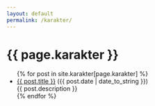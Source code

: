 ```yaml
---
layout: default
permalink: /karakter/
---
```


<div class="post row kar-row">
<h1>{{ page.karakter }}</h1>
<ul>
{% for post in site.karakter[page.karakter] %}
  <li><a href="{{ post.url }}">{{ post.title }}</a> ({{ post.date | date_to_string }})<br>
    {{ post.description }}
  </li>
{% endfor %}
</ul>
</div>
